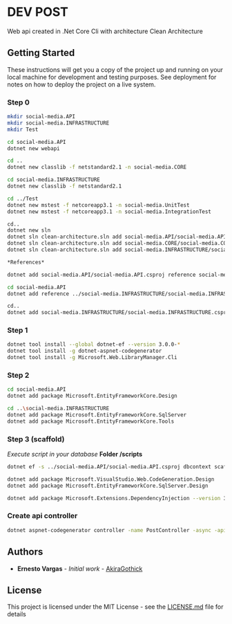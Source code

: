 # DEV POST

Web api created in .Net Core Cli with architecture Clean Architecture

## Getting Started

These instructions will get you a copy of the project up and running on your local machine for development and testing purposes. See deployment for notes on how to deploy the project on a live system.

### Step 0

```bash
mkdir social-media.API
mkdir social-media.INFRASTRUCTURE
mkdir Test

cd social-media.API
dotnet new webapi

cd ..
dotnet new classlib -f netstandard2.1 -n social-media.CORE

cd social-media.INFRASTRUCTURE
dotnet new classlib -f netstandard2.1

cd ../Test
dotnet new mstest -f netcoreapp3.1 -n social-media.UnitTest
dotnet new mstest -f netcoreapp3.1 -n social-media.IntegrationTest

cd..
dotnet new sln
dotnet sln clean-architecture.sln add social-media.API/social-media.API.csproj
dotnet sln clean-architecture.sln add social-media.CORE/social-media.CORE.csproj
dotnet sln clean-architecture.sln add social-media.INFRASTRUCTURE/social-media.INFRASTRUCTURE.csproj

*References*

dotnet add social-media.API/social-media.API.csproj reference social-media.CORE/social-media.CORE.csproj

cd social-media.API
dotnet add reference ../social-media.INFRASTRUCTURE/social-media.INFRASTRUCTURE.csproj

cd..
dotnet add social-media.INFRASTRUCTURE/social-media.INFRASTRUCTURE.csproj reference social-media.CORE/social-media.CORE.csproj
```

 ### Step 1

```bash
dotnet tool install --global dotnet-ef --version 3.0.0-*
dotnet tool install -g dotnet-aspnet-codegenerator
dotnet tool install -g Microsoft.Web.LibraryManager.Cli
```

### Step 2

```bash
cd social-media.API
dotnet add package Microsoft.EntityFrameworkCore.Design

cd ..\social-media.INFRASTRUCTURE
dotnet add package Microsoft.EntityFrameworkCore.SqlServer
dotnet add package Microsoft.EntityFrameworkCore.Tools
``` 

### Step 3 (scaffold)

*Execute script in your database* **Folder /scripts**

```bash
dotnet ef -s ../social-media.API/social-media.API.csproj dbcontext scaffold "Data Source=(localdb)\MSSQLLocalDB;Initial Catalog=SocialMedia;Integrated Security=True" Microsoft.EntityFrameworkCore.SqlServer -o Data
``` 

```bash
dotnet add package Microsoft.VisualStudio.Web.CodeGeneration.Design
dotnet add package Microsoft.EntityFrameworkCore.SqlServer.Design

dotnet add package Microsoft.Extensions.DependencyInjection --version 3.1.3
``` 

### Create api controller

```bash
dotnet aspnet-codegenerator controller -name PostController -async -api -outDir Controllers
```
<!-- 
### libman install CORSClient
```bash
libman install jquery@3.2.1 --provider cdnjs --destination wwwroot/scripts/jquery --files jquery.min.js
```

### Building and running

To create an optimised version of the app:

* **Health.API**
```bash
dotnet watch run
```

* **CORSClient**
```bash
dotnet watch run
```
-->

## Authors

* **Ernesto Vargas** - *Initial work* - [AkiraGothick](https://github.com/akiragothick)

## License

This project is licensed under the MIT License - see the [LICENSE.md](LICENSE.md) file for details 